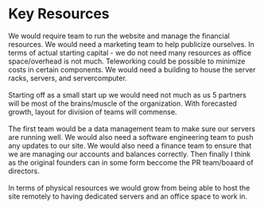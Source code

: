 # Key Resources

We would require team to run the website and manage the financial resources. We would need a marketing team to help publicize ourselves. In terms of actual starting capital - we do not need many resources as office space/overhead is not much. Teleworking could be possible to minimize costs in certain components. We would need a building to house the server racks, servers, and servercomputer.<br> 
<br>Starting off as a small start up we would need not much as us 5 partners will be most of the brains/muscle of the organization. With forecasted growth, layout for division of teams will commense. <br>
<br>The first team would be a data management team to make sure our servers are running well. We would also need a software engineering team to push any updates to our site. We would also need a finance team to ensure that we are managing our accounts and balances correctly. Then finally I think as the original founders can in some form beccome the PR team/boaard of directors. <br>
<br>In terms of physical resources we would grow from being able to host the site remotely to having dedicated servers and an office space to work in. <br>
